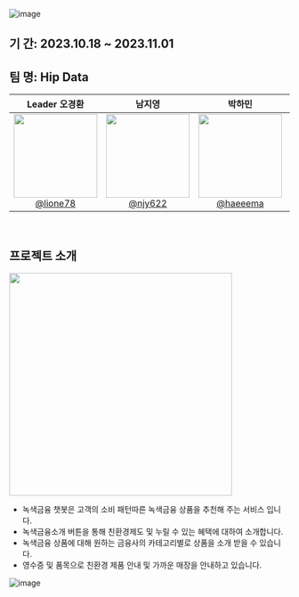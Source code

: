 
![image](https://github.com/njy622/HipData/assets/139431528/ebce671c-57ec-43cf-aa44-5e433e877189)


## 기  간: 2023.10.18 ~ 2023.11.01
## 팀  명: Hip Data

| **Leader 오경환** | **남지영** | **박하민** | **신영화** | **정종문** |
| :---------: |  :------: | :------: | :------: | :------: |
| [<img src="https://github.com/njy622/HipData/assets/139431528/6fd0ef7d-2932-4c43-a963-5d0de1c1c93f" height=150 width=150> <br/> @lione78](https://github.com/lione78) | [<img src="https://github.com/njy622/HipData/assets/139431528/17fd72d5-11f1-45cb-9f58-f6b27477590f" height=150 width=150> <br/> @njy622](https://github.com/njy622) | [<img src="https://github.com/njy622/HipData/assets/139431528/eba6caf0-bc51-4652-83de-85c90e9f8e7b" height=150 width=150> <br/> @haeeema](https://github.com/haeeema) | [<img src="https://github.com/njy622/HipData/assets/139431528/944fffa1-37e3-4aef-bd1a-8275becbd563" height=150 width=150> <br/> @forever-young86](https://github.com/forever-young86) | [<img src= "https://github.com/njy622/HipData/assets/139431528/e3af687e-68d3-4266-8c80-cf33854fc906" height=150 width=150> <br/> @JM-world](https://github.com/JM-world) |


<br>

## 프로젝트 소개
<img src="https://github.com/njy622/HipData/assets/139431528/a036f66d-2562-4240-903b-7085e96e2e39" height=400>

- 녹색금융 챗봇은 고객의 소비 패턴따른 녹색금융 상품을 추천해 주는 서비스 입니다.
- 녹색금융소개 버튼을 통해 친환경제도 및 누릴 수 있는 혜택에 대하여 소개합니다.
- 녹색금융 상품에 대해 원하는 금융사의 카테고리별로 상품을 소개 받을 수 있습니다.
- 영수증 및 품목으로 친환경 제품 안내 및 가까운 매장을 안내하고 있습니다.

![image](https://github.com/njy622/HipData/assets/139431528/46fef65b-4e33-494f-a4c7-4d00f0877d47)
